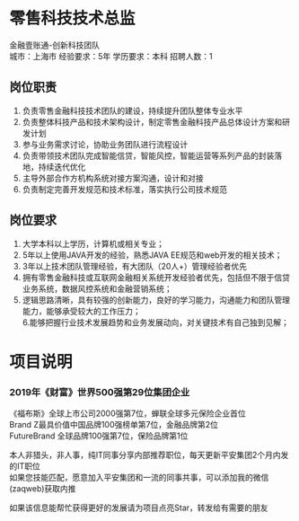 # 零售科技技术总监
金融壹账通-创新科技团队  
城市：上海市 经验要求：5年 学历要求：本科  招聘人数：1

## 岗位职责
1. 负责零售金融科技技术团队的建设，持续提升团队整体专业水平   
2. 负责整体科技产品和技术架构设计，制定零售金融科技产品总体设计方案和研发计划   
3. 参与业务需求讨论，协助业务团队进行流程设计   
4. 负责带领技术团队完成智能信贷，智能风控，智能运营等系列产品的封装落地，持续迭代优化   
5. 主导外部合作方机构系统对接方案沟通，设计和对接   
6. 负责制定完善开发规范和技术标准，落实执行公司技术规范

## 岗位要求
1. 大学本科以上学历，计算机或相关专业；   
2.  5年以上使用JAVA开发的经验，熟悉JAVA EE规范和web开发的相关技术；   
3.  3年以上技术团队管理经验，有大团队（20人+）管理经验者优先   
4. 拥有零售金融科技或互联网金融相关系统开发经验者优先，包括但不限于信贷业务系统，数据风控系统和金融营销系统；   
5. 逻辑思路清晰，具有较强的创新能力，良好的学习能力，沟通能力和团队管理能力，能够承受较大的工作压力；   
6.能够把握行业技术发展趋势和业务发展动向，对关键技术有自己独到见解；

# 项目说明

### 2019年《财富》世界500强第29位集团企业
《福布斯》全球上市公司2000强第7位，蝉联全球多元保险企业首位  
Brand Z最具价值中国品牌100强榜单第7位，金融品牌第2位  
FutureBrand 全球品牌100强第7位，保险品牌第1位

本人非猎头，非人事，纯IT同事分享内部推荐职位，每天更新平安集团2个月内发的IT职位  
如果您技能匹配，愿意加入平安集团和一流的同事共事，可以添加我的微信(zaqweb)获取内推 

如果该信息能帮忙获得更好的发展请为项目点亮Star，转发给有需要的朋友




